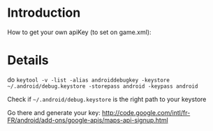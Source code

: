 # Introduction #

How to get your own apiKey (to set on game.xml):


# Details #

do
`keytool -v -list -alias androiddebugkey -keystore ~/.android/debug.keystore -storepass android -keypass android`

Check if `~/.android/debug.keystore` is the right path to your keystore

Go there and generate your key: http://code.google.com/intl/fr-FR/android/add-ons/google-apis/maps-api-signup.html